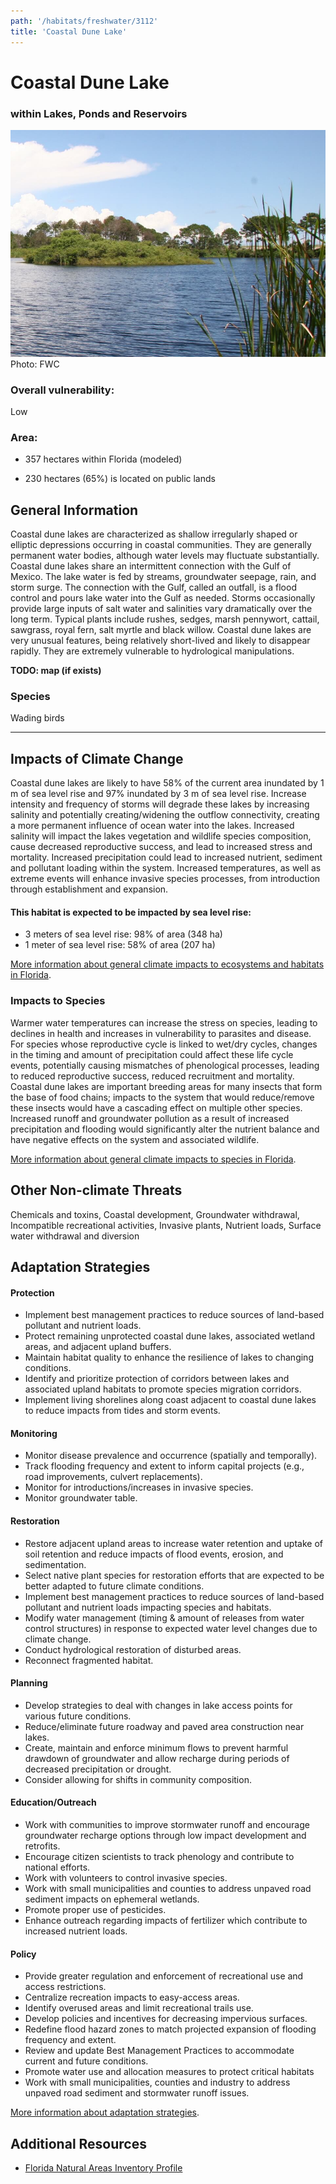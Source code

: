 ```yaml
---
path: '/habitats/freshwater/3112'
title: 'Coastal Dune Lake'
---
```


# Coastal Dune Lake

### within Lakes, Ponds and Reservoirs

<div id="TopSection">

<div class="header-photo"><img src="3112.jpg" alt="Photo for Coastal Dune Lake"/>
<figcaption>Photo: FWC</figcaption></div>

<div>

### Overall vulnerability:

<div class="vulnerability vulnerability-low">Low</div>

### Area:

-   357 hectares within Florida (modeled)

-   230 hectares (65%) is located on public lands



</div>
</div>

## General Information

Coastal dune lakes are characterized as shallow irregularly shaped or elliptic depressions occurring in coastal communities.  They are generally permanent water bodies, although water levels may fluctuate substantially.  Coastal dune lakes share an intermittent connection with the Gulf of Mexico. The lake water is fed by streams, groundwater seepage, rain, and storm surge. The connection with the Gulf, called an outfall, is a flood control and pours lake water into the Gulf as needed.  Storms occasionally provide large inputs of salt water and salinities vary dramatically over the long term.  Typical plants include rushes, sedges, marsh pennywort, cattail, sawgrass, royal fern, salt myrtle and black willow.  Coastal dune lakes are very unusual features, being relatively short-lived and likely to disappear rapidly.  They are extremely vulnerable to hydrological manipulations.



**TODO: map (if exists)**

### Species

Wading birds

<hr />

## Impacts of Climate Change

Coastal dune lakes are likely to have 58% of the current area inundated by 1 m of sea level rise and 97% inundated by 3 m of sea level rise.  Increase intensity and frequency of storms will degrade these lakes by increasing salinity and potentially creating/widening the outflow connectivity, creating a more permanent influence of ocean water into the lakes.  Increased salinity will impact the lakes vegetation and wildlife species composition, cause decreased reproductive success, and lead to increased stress and mortality.  Increased precipitation could lead to increased nutrient, sediment and pollutant loading within the system.   Increased temperatures, as well as extreme events  will enhance invasive species processes, from introduction through establishment and expansion.


#### This habitat is expected to be impacted by sea level rise:

- 3 meters of sea level rise: 98% of area (348 ha)
- 1 meter of sea level rise: 58% of area (207 ha)
    

[More information about general climate impacts to ecosystems and habitats in Florida](/impacts/habitats).

### Impacts to Species

Warmer water temperatures can increase the stress on species, leading to declines in health and increases in vulnerability to parasites and disease.  For species whose reproductive cycle is linked to wet/dry cycles, changes in the timing and amount of precipitation could affect these life cycle events, potentially causing mismatches of phenological processes, leading to reduced reproductive success, reduced recruitment and mortality. Coastal dune lakes are important breeding areas for many insects that form the base of food chains; impacts to the system that would reduce/remove these insects would have a cascading effect on multiple other species.  Increased runoff and groundwater pollution as a result of increased precipitation and flooding would significantly alter the nutrient balance and have negative effects on the system and associated wildlife.

[More information about general climate impacts to species in Florida](/impacts/species).

## Other Non-climate Threats

Chemicals and toxins, Coastal development, Groundwater withdrawal, Incompatible recreational activities, Invasive plants, Nutrient loads,  Surface water withdrawal and diversion

## Adaptation Strategies

#### Protection

- Implement best management practices to reduce sources of land-based pollutant and nutrient loads.
- Protect remaining unprotected coastal dune lakes, associated wetland areas, and adjacent upland buffers.
- Maintain habitat quality to enhance the resilience of lakes to changing conditions.
- Identify and prioritize protection of corridors between lakes and associated upland habitats to promote species migration corridors.
- Implement living shorelines along coast adjacent to coastal dune lakes to reduce impacts from tides and storm events.


#### Monitoring

- Monitor disease prevalence and occurrence (spatially and temporally).
- Track flooding frequency and extent to inform capital projects (e.g., road improvements, culvert replacements).
- Monitor for introductions/increases in invasive species.
- Monitor groundwater table.


#### Restoration

- Restore adjacent upland areas to increase water retention and uptake of soil retention and reduce impacts of flood events, erosion, and sedimentation.
- Select native plant species for restoration efforts that are expected to be better adapted to future climate conditions.
- Implement best management practices to reduce sources of land-based pollutant and nutrient loads impacting species and habitats.
- Modify water management (timing & amount of releases from water control structures) in response to expected water level changes due to climate change.
- Conduct hydrological restoration of disturbed areas.
- Reconnect fragmented habitat.


#### Planning

- Develop strategies to deal with changes in lake access points for various future conditions.
- Reduce/eliminate future roadway and paved area construction near lakes.
- Create, maintain and enforce minimum flows to prevent harmful drawdown of groundwater and allow recharge during periods of decreased precipitation or drought.
- Consider allowing for shifts in community composition.


#### Education/Outreach

- Work with communities to improve stormwater runoff and encourage groundwater recharge options through low impact development and retrofits.
- Encourage citizen scientists to track phenology and contribute to national efforts.
- Work with volunteers to control invasive species.
- Work with small municipalities and counties to address unpaved road sediment impacts on ephemeral wetlands.
- Promote proper use of pesticides.
- Enhance outreach regarding impacts of fertilizer which contribute to increased nutrient loads.


#### Policy

- Provide greater regulation and enforcement of recreational use and access restrictions.
- Centralize recreation impacts to easy-access areas.
- Identify overused areas and limit recreational trails use.
- Develop policies and incentives for decreasing impervious surfaces.
- Redefine flood hazard zones to match projected expansion of flooding frequency and extent.
- Review and update Best Management Practices to accommodate current and future conditions.
- Promote water use and allocation measures to protect critical habitats
- Work with small municipalities, counties and industry to address unpaved road sediment and stormwater runoff issues.




[More information about adaptation strategies](/strategies).

## Additional Resources

 - [Florida Natural Areas Inventory Profile](http://www.fnai.org/PDF/NC/Lacustrine.pdf)
